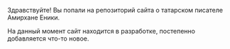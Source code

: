 Здравствуйте! Вы попали на репозиторий сайта о татарском писателе Амирхане Еники.

На данный момент сайт находится в разработке, постепенно добавляется что-то новое.
